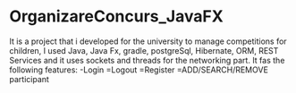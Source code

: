 # OrganizareConcurs_JavaFX

It is a project that i developed for the university to manage competitions for children, I used Java, Java Fx, gradle, postgreSql, Hibernate, ORM, REST Services and it uses sockets and threads for the networking part.
It fas the following features:
-Login
=Logout
=Register
=ADD/SEARCH/REMOVE participant

